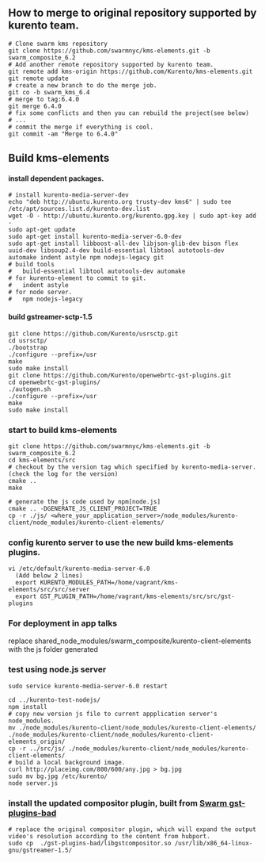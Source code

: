 How to merge to original repository supported by kurento team.
-------
```
# Clone swarm kms repository
git clone https://github.com/swarmnyc/kms-elements.git -b swarm_composite_6.2
# Add another remote repository supported by kurento team.
git remote add kms-origin https://github.com/Kurento/kms-elements.git
git remote update
# create a new branch to do the merge job.
git co -b swarm_kms_6.4
# merge to tag:6.4.0
git merge 6.4.0
# fix some conflicts and then you can rebuild the project(see below)
# ...
# commit the merge if everything is cool.
git commit -am "Merge to 6.4.0"
```

Build kms-elements
-------
#### install dependent packages.
```
# install kurento-media-server-dev
echo "deb http://ubuntu.kurento.org trusty-dev kms6" | sudo tee /etc/apt/sources.list.d/kurento-dev.list
wget -O - http://ubuntu.kurento.org/kurento.gpg.key | sudo apt-key add -
sudo apt-get update
sudo apt-get install kurento-media-server-6.0-dev
sudo apt-get install libboost-all-dev libjson-glib-dev bison flex uuid-dev libsoup2.4-dev build-essential libtool autotools-dev  automake indent astyle npm nodejs-legacy git
# build tools
#   build-essential libtool autotools-dev automake
# for kurento-element to commit to git.
#   indent astyle
# for node server.
#   npm nodejs-legacy
```

#### build gstreamer-sctp-1.5
```
git clone https://github.com/Kurento/usrsctp.git
cd usrsctp/
./bootstrap
./configure --prefix=/usr
make
sudo make install
git clone https://github.com/Kurento/openwebrtc-gst-plugins.git
cd openwebrtc-gst-plugins/
./autogen.sh
./configure --prefix=/usr
make
sudo make install
```

### start to build kms-elements
```
git clone https://github.com/swarmnyc/kms-elements.git -b swarm_composite_6.2
cd kms-elements/src
# checkout by the version tag which specified by kurento-media-server.(check the log for the version)
cmake ..
make

# generate the js code used by npm[node.js]
cmake .. -DGENERATE_JS_CLIENT_PROJECT=TRUE
cp -r ./js/ <where_your_application_server>/node_modules/kurento-client/node_modules/kurento-client-elements/
```

### config kurento server to use the new build kms-elements plugins.
```
vi /etc/default/kurento-media-server-6.0
  (Add below 2 lines)
  export KURENTO_MODULES_PATH=/home/vagrant/kms-elements/src/src/server
  export GST_PLUGIN_PATH=/home/vagrant/kms-elements/src/src/gst-plugins
```

### For deployment in app talks
replace shared_node_modules/swarm_composite/kurento-client-elements with the js folder generated


### test using node.js server
```
sudo service kurento-media-server-6.0 restart

cd ../kurento-test-nodejs/
npm install
# copy new version js file to current appplication server's node_modules.
mv ./node_modules/kurento-client/node_modules/kurento-client-elements/ ./node_modules/kurento-client/node_modules/kurento-client-elements_origin/
cp -r ../src/js/ ./node_modules/kurento-client/node_modules/kurento-client-elements/
# build a local background image.
curl http://placeimg.com/800/600/any.jpg > bg.jpg
sudo mv bg.jpg /etc/kurento/
node server.js 
```
### install the updated compositor plugin, built from [Swarm gst-plugins-bad]
```
# replace the original compositor plugin, which will expand the output video's resolution according to the content from hubport.
sudo cp  ./gst-plugins-bad/libgstcompositor.so /usr/lib/x86_64-linux-gnu/gstreamer-1.5/
```

[Swarm gst-plugins-bad]: https://github.com/swarmnyc/gst-plugins-bad
